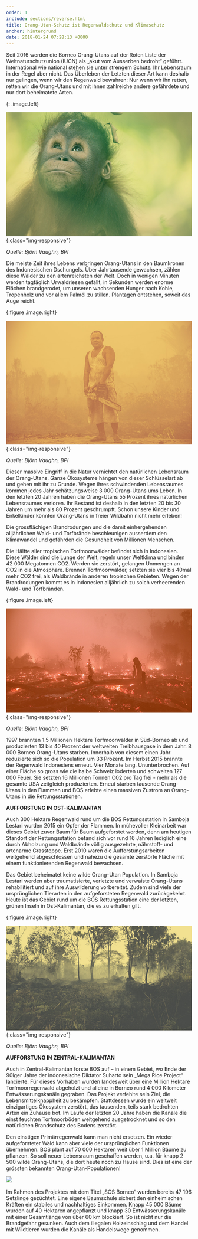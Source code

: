 ```yaml
---
order: 1
include: sections/reverse.html
title: Orang-Utan-Schutz ist Regenwaldschutz und Klimaschutz
anchor: hintergrund
date: 2018-01-24 07:28:13 +0000
---
```

Seit 2016 werden die Borneo Orang-Utans auf der Roten Liste der Weltnaturschutzunion (IUCN) als „akut vom Ausserben bedroht“ geführt. International wie national stehen sie unter strengem Schutz. Ihr Lebensraum in der Regel aber nicht. Das Überleben der Letzten dieser Art kann deshalb nur gelingen, wenn wir den Regenwald bewahren: Nur wenn wir ihn retten, retten wir die Orang-Utans und mit ihnen zahlreiche andere gefährdete und nur dort beheimatete Arten.

{: .image.left}

![image-title-here](assets/img/baby-ou-color-sm.jpg){:class="img-responsive"}

_Quelle: Björn Vaughn, BPI_

Die meiste Zeit ihres Lebens verbringen Orang-Utans in den Baumkronen des Indonesischen Dschungels. Über Jahrtausende gewachsen, zählen diese Wälder zu den artenreichsten der Welt. Doch in wenigen Minuten werden tagtäglich Urwaldriesen gefällt, in Sekunden werden enorme Flächen brandgerodet, um unseren wachsenden Hunger nach Kohle, Tropenholz und vor allem Palmöl zu stillen. Plantagen entstehen, soweit das Auge reicht. 

{:figure .image.right}

![image-title-here](assets/img/chainsaw.jpg){:class="img-responsive"}

_Quelle: Björn Vaughn, BPI_

Dieser massive Eingriff in die Natur vernichtet den natürlichen Lebensraum der Orang-Utans. Ganze Ökosysteme hängen von dieser Schlüsselart ab und gehen mit ihr zu Grunde. Wegen ihres schwindenden Lebensraumes kommen jedes Jahr schätzungsweise 3 000 Orang-Utans ums Leben. In den letzten 20 Jahren haben die Orang-Utans 55 Prozent ihres natürlichen Lebensraumes verloren. Ihr Bestand ist deshalb in den letzten 20 bis 30 Jahren um mehr als 80 Prozent geschrumpft. Schon unsere Kinder und Enkelkinder könnten Orang-Utans in freier Wildbahn nicht mehr erleben!

Die grossflächigen Brandrodungen und die damit einhergehenden alljährlichen Wald- und Torfbrände beschleunigen ausserdem den Klimawandel und gefährden die Gesundheit von Millionen Menschen.

Die Hälfte aller tropischen Torfmoorwälder befindet sich in Indonesien. Diese Wälder sind die Lunge der Welt, regeln unser Weltklima und binden 42 000 Megatonnen CO2. Werden sie zerstört, gelangen Unmengen an CO2 in die Atmosphäre. Brennen Torfmoorwälder, setzten sie vier bis 40mal mehr CO2 frei, als Waldbrände in anderen tropischen Gebieten. Wegen der Brandrodungen kommt es in Indonesien alljährlich zu solch verheerenden Wald- und Torfbränden.

{:figure .image.left}

![image-title-here](assets/img/burnt-forest.jpg){:class="img-responsive"}

_Quelle: Björn Vaughn, BPI_

1997 brannten 1.5 Millionen Hektare Torfmoorwälder in Süd-Borneo ab und produzierten 13 bis 40 Prozent der weltweiten Treibhausgase in dem Jahr. 8 000 Borneo Orang-Utans starben. Innerhalb von diesem einen Jahr reduzierte sich so die Population um 33 Prozent. Im Herbst 2015 brannte der Regenwald Indonesiens erneut. Vier Monate lang. Ununterbrochen. Auf einer Fläche so gross wie die halbe Schweiz loderten und schwelten 127 000 Feuer. Sie setzten 16 Millionen Tonnen C02 pro Tag frei - mehr als die gesamte USA zeitgleich produzierten. Erneut starben tausende Orang-Utans in den Flammen und BOS erlebte einen massiven Zustrom an Orang-Utans in die Rettungsstationen.

**AUFFORSTUNG IN OST-KALIMANTAN**

Auch 300 Hektare Regenwald rund um die BOS Rettungsstation in Samboja Lestari wurden 2015 ein Opfer der Flammen. In mühevoller Kleinarbeit war dieses Gebiet zuvor Baum für Baum aufgeforstet worden, denn am heutigen Standort der Rettungsstation befand sich vor rund 16 Jahren lediglich eine durch Abholzung und Waldbrände völlig ausgezehrte, nährstoff- und artenarme Grassteppe. Erst 2010 waren die Aufforstungsarbeiten weitgehend abgeschlossen und nahezu die gesamte zerstörte Fläche mit einem funktionierenden Regenwald bewachsen.

Das Gebiet beheimatet keine wilde Orang-Utan Population. In Samboja Lestari werden aber traumatisierte, verletzte und verwaiste Orang-Utans rehabilitiert und auf ihre Auswilderung vorbereitet. Zudem sind viele der ursprünglichen Tierarten in den aufgeforsteten Regenwald zurückgekehrt. Heute ist das Gebiet rund um die BOS Rettungsstation eine der letzten, grünen Inseln in Ost-Kalimantan, die es zu erhalten gilt.

{:figure .image.right}

![image-title-here](assets/img/sl-fire.jpg){:class="img-responsive"}

_Quelle: Björn Vaughn, BPI_

**AUFFORSTUNG IN ZENTRAL-KALIMANTAN**

Auch in Zentral-Kalimantan forste BOS auf – in einem Gebiet, wo Ende der 90iger Jahre der indonesische Diktator Suharto sein „Mega Rice Project“ lancierte. Für dieses Vorhaben wurden landesweit über eine Million Hektare Torfmoorregenwald abgeholzt und alleine in Borneo rund 4 000 Kilometer Entwässerungskanäle gegraben. Das Projekt verfehlte sein Ziel, die Lebensmittelknappheit zu bekämpfen. Stattdessen wurde ein weltweit einzigartiges Ökosystem zerstört, das tausenden, teils stark bedrohten Arten ein Zuhause bot. Im Laufe der letzten 20 Jahre haben die Kanäle die einst feuchten Torfmoorböden weitgehend ausgetrocknet und so den natürlichen Brandschutz des Bodens zerstört.

Den einstigen Primärregenwald kann man nicht ersetzen. Ein wieder aufgeforsteter Wald kann aber viele der ursprünglichen Funktionen übernehmen. BOS plant auf 70 000 Hektaren weit über 1 Million Bäume zu pflanzen. So soll neuer Lebensraum geschaffen werden, u.a. für knapp 2 500 wilde Orang-Utans, die dort heute noch zu Hause sind. Dies ist eine der grössten bekannten Orang-Utan-Populationen!

![](/uploads/2018/01/24/16.JPG)

Im Rahmen des Projektes mit dem Titel „SOS Borneo“ wurden bereits 47 196 Setzlinge gezüchtet. Eine eigene Baumschule sichert den einheimischen Kräften ein stabiles und nachhaltiges Einkommen. Knapp 45 000 Bäume wurden auf 40 Hektaren angepflanzt und knapp 30 Entwässerungskanäle mit einer Gesamtlänge von über 60 km blockiert. So ist nicht nur die Brandgefahr gesunken. Auch dem illegalen Holzeinschlag und dem Handel mit Wildtieren wurden die Kanäle als Handelswege genommen.